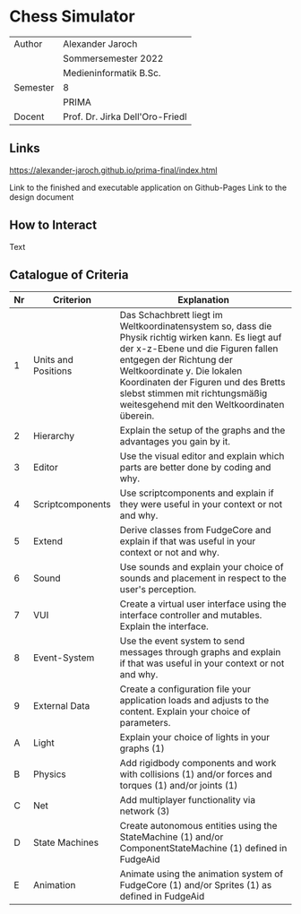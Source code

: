 # Chess Simulator
|          |                                  |
| -------- | -------------------------------- |
| Author   | Alexander Jaroch                 |
|          | Sommersemester 2022              |
|          | Medieninformatik B.Sc.           |
| Semester | 8                                |
|          | PRIMA                            |
| Docent   | Prof. Dr. Jirka Dell'Oro-Friedl  |

## Links
https://alexander-jaroch.github.io/prima-final/index.html

Link to the finished and executable application on Github-Pages
Link to the design document

## How to Interact
Text

## Catalogue of Criteria
| Nr | Criterion           | Explanation                                                                                                         |
| -- | ------------------- | ------------------------------------------------------------------------------------------------------------------- |
| 1  | Units and Positions | Das Schachbrett liegt im Weltkoordinatensystem so, dass die Physik richtig wirken kann. Es liegt auf der x-z-Ebene und die Figuren fallen entgegen der Richtung der Weltkoordinate y. Die lokalen Koordinaten der Figuren und des Bretts slebst stimmen mit richtungsmäßig weitesgehend mit den Weltkoordinaten überein. |
| 2  | Hierarchy 	         | Explain the setup of the graphs and the advantages you gain by it.                                                  |
| 3  | Editor 	           | Use the visual editor and explain which parts are better done by coding and why.                                    |
| 4  | Scriptcomponents 	 | Use scriptcomponents and explain if they were useful in your context or not and why.                                |
| 5  | Extend 	           | Derive classes from FudgeCore and explain if that was useful in your context or not and why.                        |
| 6  | Sound 	             | Use sounds and explain your choice of sounds and placement in respect to the user's perception.                     |
| 7  | VUI 	               | Create a virtual user interface using the interface controller and mutables. Explain the interface.                 |
| 8  | Event-System        | Use the event system to send messages through graphs and explain if that was useful in your context or not and why. | 
| 9  | External Data       | Create a configuration file your application loads and adjusts to the content. Explain your choice of parameters.   |
| A  | Light               | Explain your choice of lights in your graphs (1)                                                                    |
| B  | Physics 	           | Add rigidbody components and work with collisions (1) and/or forces and torques (1) and/or joints (1)               |
| C  | Net 	               | Add multiplayer functionality via network (3)                                                                       |
| D  | State Machines      | Create autonomous entities using the StateMachine (1) and/or ComponentStateMachine (1) defined in FudgeAid          |
| E  | Animation 	         | Animate using the animation system of FudgeCore (1) and/or Sprites (1) as defined in FudgeAid                       |
